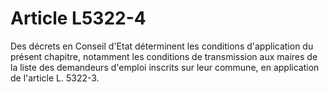 # Article L5322-4

Des décrets en Conseil d'Etat déterminent les conditions d'application du présent chapitre, notamment les conditions de transmission aux maires de la liste des demandeurs d'emploi inscrits sur leur commune, en application de l'article L. 5322-3.